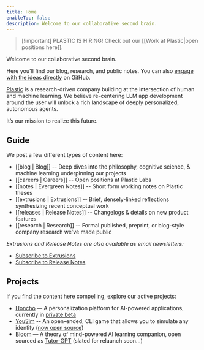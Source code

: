```yaml
---
title: Home
enableToc: false
description: Welcome to our collaborative second brain.
---
```

> [!important] PLASTIC IS HIRING!
> Check out our [[Work at Plastic|open positions here]].

Welcome to our collaborative second brain. 

Here you'll find our blog, research, and public notes. You can also [engage with the ideas directly](https://github.com/plastic-labs/blog) on GitHub.

[Plastic](https://plasticlabs.ai) is a research-driven company building at the intersection of human and machine learning. We believe re-centering LLM app development around the user will unlock a rich landscape of deeply personalized, autonomous agents.

It’s our mission to realize this future.

## Guide

We post a few different types of content here:
  
- [[blog | Blog]] -- Deep dives into the philosophy, cognitive science, & machine learning underpinning our projects
- [[careers | Careers]] -- Open positions at Plastic Labs
- [[notes | Evergreen Notes]] -- Short form working notes on Plastic theses
- [[extrusions | Extrusions]] -- Brief, densely-linked reflections synthesizing recent conceptual work
- [[releases | Release Notes]] -- Changelogs & details on new product features  
- [[research | Research]] -- Formal published, preprint, or blog-style company research we've made public

*Extrusions and Release Notes are also available as email newsletters:*
- [Subscribe to Extrusions](https://plasticlabs.typeform.com/extrusions)  
- [Subscribe to Release Notes](https://plasticlabs.typeform.com/honchoupdates)  

## Projects

If you find the content here compelling, explore our active projects:

- [Honcho](https://honcho.dev) — A personalization platform for AI-powered applications, currently in [private beta](https://plasticlabs.typeform.com/honchobeta)  
- [YouSim](https://yousim.ai) -- An open-ended, CLI game that allows you to simulate any identity ([now open source](https://github.com/plastic-labs/yousim))
- [Bloom](https://bloombot.ai) — A theory of mind-powered AI learning companion, open sourced as [Tutor-GPT](https://github.com/plastic-labs/tutor-gpt) (slated for relaunch soon...)  
